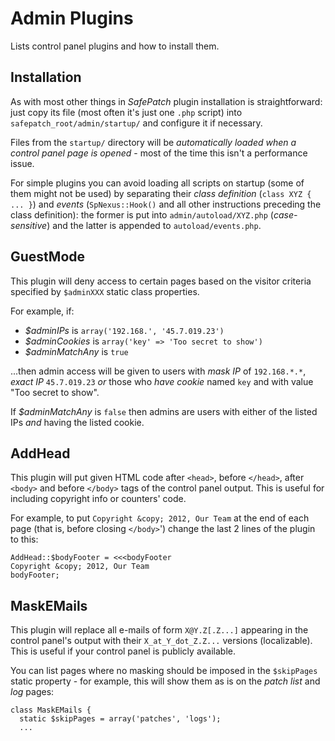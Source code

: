 # Admin Plugins

Lists control panel plugins and how to install them.

## Installation
As with most other things in *SafePatch* plugin installation is straightforward: just copy its file (most often it's just one `.php` script) into `safepatch_root/admin/startup/` and configure it if necessary.

Files from the `startup/` directory will be *automatically loaded when a control panel page is opened* - most of the time this isn't a performance issue.

For simple plugins you can avoid loading all scripts on startup (some of them might not be used) by separating their *class definition* (`class XYZ { ... }`) and *events* (`SpNexus::Hook()` and all other instructions preceding the class definition): the former is put into `admin/autoload/XYZ.php` (_case-sensitive_) and the latter is appended to `autoload/events.php`.

## GuestMode
This plugin will deny access to certain pages based on the visitor criteria specified by `$adminXXX` static class properties.

For example, if:
* *$adminIPs* is `array('192.168.', '45.7.019.23')`
* *$adminCookies* is `array('key' => 'Too secret to show')`
* *$adminMatchAny* is `true`

...then admin access will be given to users with *mask IP* of `192.168.*.*`, *exact IP* `45.7.019.23` _or_ those who *have cookie* named `key` and with value "Too secret to show".

If *$adminMatchAny* is `false` then admins are users with either of the listed IPs _and_ having the listed cookie.

## AddHead
This plugin will put given HTML code after `<head>`, before `</head>`, after `<body>` and before `</body>` tags of the control panel output. This is useful for including copyright info or counters' code.

For example, to put `Copyright &copy; 2012, Our Team` at the end of each page (that is, before closing `</body>`') change the last 2 lines of the plugin to this:
```
AddHead::$bodyFooter = <<<bodyFooter
Copyright &copy; 2012, Our Team
bodyFooter;
```

## MaskEMails
This plugin will replace all e-mails of form `X@Y.Z[.Z...]` appearing in the control panel's output with their `X_at_Y_dot_Z.Z...` versions (localizable). This is useful if your control panel is publicly available.

You can list pages where no masking should be imposed in the `$skipPages` static property - for example, this will show them as is on the _patch list_ and _log_ pages:
```
class MaskEMails {
  static $skipPages = array('patches', 'logs');
  ...
```
